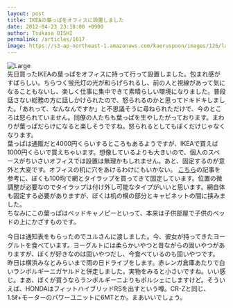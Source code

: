 ```yaml
---
layout: post
title: IKEAの葉っぱをオフィスに設置しました
date: 2012-04-23 23:18:00 +0900
author: Tsukasa OISHI
permalink: /articles/1017
image: https://s3-ap-northeast-1.amazonaws.com/kaeruspoon/images/126/large.JPG?1335190707
---
```



![Large](https://s3-ap-northeast-1.amazonaws.com/kaeruspoon/images/126/large.JPG?1335190707)  
先日買ったIKEAの葉っぱをオフィスに持って行って設置しました。包まれ感がすばらしい。ちらつく蛍光灯の光が和らげられるし、前の人と視線があって気になることもないし、楽しく仕事に集中できて素晴らしい環境になりました。普段話さない総務の方に話しかけられたので、怒られるのかと思ってドキドキしました。「あれって、なんなんですか」と不思議そうに尋ねられただけで、今のところは怒られていません。同僚の人たちも葉っぱを生やしたがっております。まわりが葉っぱだらけになると楽しそうですね。怒られるとしてもぼくだけじゃなくなります。  
葉っぱは通販だと4000円くらいするところもあるようですが、IKEAで買えば1000円くらいで買えちゃいます。想像しているよりも大きいので、個人のスペースがちいさいオフィスでは設置は無理かもしれません。あと、固定するのが意外と大変です。オフィスの机に穴をあけるわけにもいかない。 [こちら](http://hiroshism.com/2011/08/ikea-desk-leaf.html)の記事を参考に、ぼくも100均で網とタイラップを買ってきて固定しています。位置の微調整が必要なのでタイラップは付け外し可能なタイプがいいと思います。網自体も固定する必要がありますが、ぼくは机の横の部分とキャビネットの間に挟みました。  
ちなみにこの葉っぱはベッドキャノピーといって、本来は子供部屋で子供のベッドの上にかざすものです。  

今日は通知表をもらったのでユルさんに渡しました。今、彼女が持ってきたヨーグルトを食べています。ヨーグルトには柔らかいやつと昔ながらの固いやつがありますが、ぼくが好きなのは固いやつだし、今食べているのも固いやつです。  
昨日は横浜みなとみらいまで雨の日ドライブをします。赤レンガ倉庫あたりで白いランボルギーニガヤルドと併走しました。実物をみると小さいですね。いい感じ。まあ、ぼくが買うならランボルギーニよりもポルシェにしますけど。そういえば、HONDAはフィットハイブリッドRSを出すという噂。CR-Zと同じ、1.5ℓ+モーターのパワーユニットに6MTとか。まあいいでしょう。  

